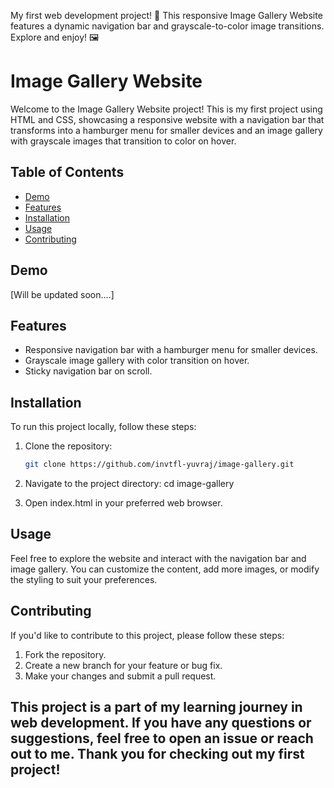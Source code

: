 My first web development project! 🚀 This responsive Image Gallery Website features a dynamic navigation bar and grayscale-to-color image transitions. Explore and enjoy! 🖼️


# Image Gallery Website

Welcome to the Image Gallery Website project! This is my first project using HTML and CSS, showcasing a responsive website with a navigation bar that transforms into a hamburger menu for smaller devices and an image gallery with grayscale images that transition to color on hover.

## Table of Contents
- [Demo](#demo)
- [Features](#features)
- [Installation](#installation)
- [Usage](#usage)
- [Contributing](#contributing)

## Demo

[Will be updated soon....]

## Features

- Responsive navigation bar with a hamburger menu for smaller devices.
- Grayscale image gallery with color transition on hover.
- Sticky navigation bar on scroll.

## Installation

To run this project locally, follow these steps:

1. Clone the repository:

   ```bash
   git clone https://github.com/invtfl-yuvraj/image-gallery.git

2. Navigate to the project directory:
    cd image-gallery
3. Open index.html in your preferred web browser.

## Usage
Feel free to explore the website and interact with the navigation bar and image gallery. You can customize the content, add more images, or modify the styling to suit your preferences.

## Contributing
If you'd like to contribute to this project, please follow these steps:

1. Fork the repository.
2. Create a new branch for your feature or bug fix.
3. Make your changes and submit a pull request.


## This project is a part of my learning journey in web development. If you have any questions or suggestions, feel free to open an issue or reach out to me. Thank you for checking out my first project!